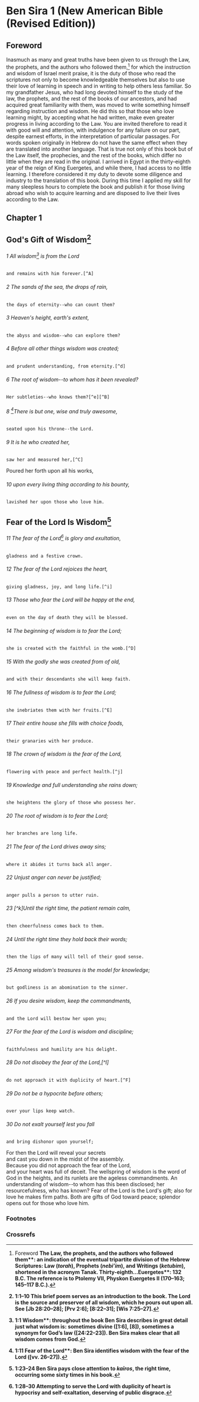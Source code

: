 
# Ben Sira 1 (New American Bible (Revised Edition))
## Foreword
Inasmuch as many and great truths have been given to us through the Law, the prophets, and the authors who followed them,[^a] for which the instruction and wisdom of Israel merit praise, it is the duty of those who read the scriptures not only to become knowledgeable themselves but also to use their love of learning in speech and in writing to help others less familiar. So my grandfather Jesus, who had long devoted himself to the study of the law, the prophets, and the rest of the books of our ancestors, and had acquired great familiarity with them, was moved to write something himself regarding instruction and wisdom. He did this so that those who love learning might, by accepting what he had written, make even greater progress in living according to the Law.
You are invited therefore to read it with good will and attention, with indulgence for any failure on our part, despite earnest efforts, in the interpretation of particular passages. For words spoken originally in Hebrew do not have the same effect when they are translated into another language. That is true not only of this book but of the Law itself, the prophecies, and the rest of the books, which differ no little when they are read in the original.
I arrived in Egypt in the thirty-eighth year of the reign of King Euergetes, and while there, I had access to no little learning. I therefore considered it my duty to devote some diligence and industry to the translation of this book. During this time I applied my skill for many sleepless hours to complete the book and publish it for those living abroad who wish to acquire learning and are disposed to live their lives according to the Law.

## Chapter 1

## God's Gift of Wisdom[^b]

###### 1 All wisdom[^c] is from the Lord  
    and remains with him forever.[^A]  

###### 2 The sands of the sea, the drops of rain,  
    the days of eternity--who can count them?  

###### 3 Heaven's height, earth's extent,  
    the abyss and wisdom--who can explore them?  

###### 4 Before all other things wisdom was created;  
    and prudent understanding, from eternity.[^d]

###### 6 The root of wisdom--to whom has it been revealed?  
    Her subtleties--who knows them?[^e][^B]  

###### 8 [^f]There is but one, wise and truly awesome,  
    seated upon his throne--the Lord.  

###### 9 It is he who created her,  
    saw her and measured her,[^C]  
Poured her forth upon all his works,  

###### 10     upon every living thing according to his bounty,  
    lavished her upon those who love him.

## Fear of the Lord Is Wisdom[^g]

###### 11 The fear of the Lord[^h] is glory and exultation,  
    gladness and a festive crown.  

###### 12 The fear of the Lord rejoices the heart,  
    giving gladness, joy, and long life.[^i]  

###### 13 Those who fear the Lord will be happy at the end,  
    even on the day of death they will be blessed.

###### 14 The beginning of wisdom is to fear the Lord;  
    she is created with the faithful in the womb.[^D]  

###### 15 With the godly she was created from of old,  
    and with their descendants she will keep faith.

###### 16 The fullness of wisdom is to fear the Lord;  
    she inebriates them with her fruits.[^E]  

###### 17 Their entire house she fills with choice foods,  
    their granaries with her produce.

###### 18 The crown of wisdom is the fear of the Lord,  
    flowering with peace and perfect health.[^j]  

###### 19 Knowledge and full understanding she rains down;  
    she heightens the glory of those who possess her.

###### 20 The root of wisdom is to fear the Lord;  
    her branches are long life.  

###### 21 The fear of the Lord drives away sins;  
    where it abides it turns back all anger.

###### 22 Unjust anger can never be justified;  
    anger pulls a person to utter ruin.  

###### 23 [^k]Until the right time, the patient remain calm,  
    then cheerfulness comes back to them.  

###### 24 Until the right time they hold back their words;  
    then the lips of many will tell of their good sense.

###### 25 Among wisdom's treasures is the model for knowledge;  
    but godliness is an abomination to the sinner.  

###### 26 If you desire wisdom, keep the commandments,  
    and the Lord will bestow her upon you;  

###### 27 For the fear of the Lord is wisdom and discipline;  
    faithfulness and humility are his delight.

###### 28 Do not disobey the fear of the Lord,[^l]  
    do not approach it with duplicity of heart.[^F]  

###### 29 Do not be a hypocrite before others;  
    over your lips keep watch.  

###### 30 Do not exalt yourself lest you fall  
    and bring dishonor upon yourself;
For then the Lord will reveal your secrets  
    and cast you down in the midst of the assembly.  
Because you did not approach the fear of the Lord,  
    and your heart was full of deceit.
The wellspring of wisdom is the word of God in the heights,
and its runlets are the ageless commandments.
An understanding of wisdom--to whom has this been disclosed;
her resourcefulness, who has known?
Fear of the Lord is the Lord's gift;
also for love he makes firm paths.
Both are gifts of God toward peace;
splendor opens out for those who love him.

### Footnotes
[^a]: Foreword <b class="catch-word">The Law, the prophets, and the authors who followed them**: an indication of the eventual tripartite division of the Hebrew Scriptures: Law (_torah_), Prophets (_nebi’im_), and Writings (_ketubim_), shortened in the acronym Tanak. <b class="catch-word">Thirty-eighth…Euergetes**: 132 B.C. The reference is to Ptolemy VII, Physkon Euergetes II (170–163; 145–117 B.C.).
[^b]: 1:1–10 This brief poem serves as an introduction to the book. The Lord is the source and preserver of all wisdom, which he pours out upon all. See [Jb 28:20–28]; [Prv 2:6]; [8:22–31]; [Wis 7:25–27].
[^c]: 1:1 <b class="catch-word">Wisdom**: throughout the book Ben Sira describes in great detail just what wisdom is: sometimes divine ([1:6], [8]), sometimes a synonym for God’s law ([24:22–23]). Ben Sira makes clear that all wisdom comes from God.
[^d]: 1:8–10 In contrast to [Jb 28], wisdom is not only with God, but given to all, especially Israel; see [Bar 3:9]; [4:4].
[^e]: 1:11–30 This is one of several poems of 22 bicola, or poetic lines, corresponding to the number of letters in the Hebrew alphabet. Ben Sira uses the expression “fear of the Lord” twelve times and the noun “wisdom” seven times to emphasize the connection between the two ideas. He describes the blessings that come to those who fear the Lord, i.e., those who practice true religion by loving and serving God and keeping the Law ([2:7–10], [15–17]; [4:11–16]; see [Dt 6:1–5], [24]). Such blessings recur throughout the book.
[^f]: 1:11 <b class="catch-word">Fear of the Lord**: Ben Sira identifies wisdom with the fear of the Lord ([vv. 26–27]).
[^g]: 1:23–24 Ben Sira pays close attention to _kaīros_, the right time, occurring some sixty times in his book.
[^h]: 1:28–30 Attempting to serve the Lord with duplicity of heart is hypocrisy and self-exaltation, deserving of public disgrace.

### Crossrefs
[^A]: 1 Kgs 3:9.
[^B]: Bar 3:15; Jb 28:10, 20.
[^C]: Jb 28:27.
[^D]: Jb 28:28; Ps 111:10; Prv 1:7; 9:10.
[^E]: Eccl 12:13.
[^F]: Jas 1:8; 2:8.


